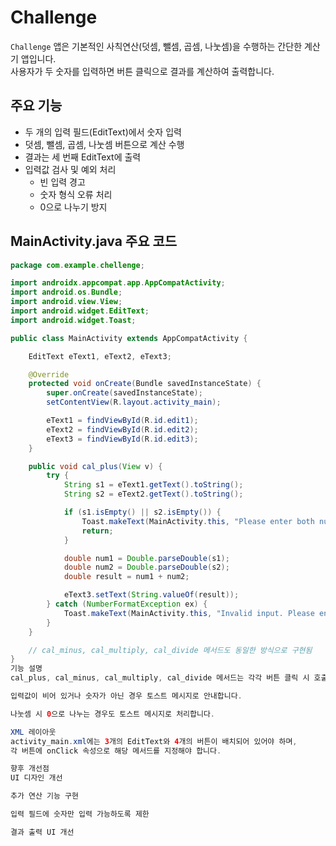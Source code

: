 # Challenge

`Challenge` 앱은 기본적인 사칙연산(덧셈, 뺄셈, 곱셈, 나눗셈)을 수행하는 간단한 계산기 앱입니다.  
사용자가 두 숫자를 입력하면 버튼 클릭으로 결과를 계산하여 출력합니다.

## 주요 기능

- 두 개의 입력 필드(EditText)에서 숫자 입력  
- 덧셈, 뺄셈, 곱셈, 나눗셈 버튼으로 계산 수행  
- 결과는 세 번째 EditText에 출력  
- 입력값 검사 및 예외 처리  
  - 빈 입력 경고  
  - 숫자 형식 오류 처리  
  - 0으로 나누기 방지  

## MainActivity.java 주요 코드

```java
package com.example.chellenge;

import androidx.appcompat.app.AppCompatActivity;
import android.os.Bundle;
import android.view.View;
import android.widget.EditText;
import android.widget.Toast;

public class MainActivity extends AppCompatActivity {

    EditText eText1, eText2, eText3;

    @Override
    protected void onCreate(Bundle savedInstanceState) {
        super.onCreate(savedInstanceState);
        setContentView(R.layout.activity_main);

        eText1 = findViewById(R.id.edit1);
        eText2 = findViewById(R.id.edit2);
        eText3 = findViewById(R.id.edit3);
    }

    public void cal_plus(View v) {
        try {
            String s1 = eText1.getText().toString();
            String s2 = eText2.getText().toString();

            if (s1.isEmpty() || s2.isEmpty()) {
                Toast.makeText(MainActivity.this, "Please enter both numbers", Toast.LENGTH_SHORT).show();
                return;
            }

            double num1 = Double.parseDouble(s1);
            double num2 = Double.parseDouble(s2);
            double result = num1 + num2;

            eText3.setText(String.valueOf(result));
        } catch (NumberFormatException ex) {
            Toast.makeText(MainActivity.this, "Invalid input. Please enter valid numbers.", Toast.LENGTH_SHORT).show();
        }
    }

    // cal_minus, cal_multiply, cal_divide 메서드도 동일한 방식으로 구현됨
}
기능 설명
cal_plus, cal_minus, cal_multiply, cal_divide 메서드는 각각 버튼 클릭 시 호출됩니다.

입력값이 비어 있거나 숫자가 아닌 경우 토스트 메시지로 안내합니다.

나눗셈 시 0으로 나누는 경우도 토스트 메시지로 처리합니다.

XML 레이아웃
activity_main.xml에는 3개의 EditText와 4개의 버튼이 배치되어 있어야 하며,
각 버튼에 onClick 속성으로 해당 메서드를 지정해야 합니다.

향후 개선점
UI 디자인 개선

추가 연산 기능 구현

입력 필드에 숫자만 입력 가능하도록 제한

결과 출력 UI 개선
